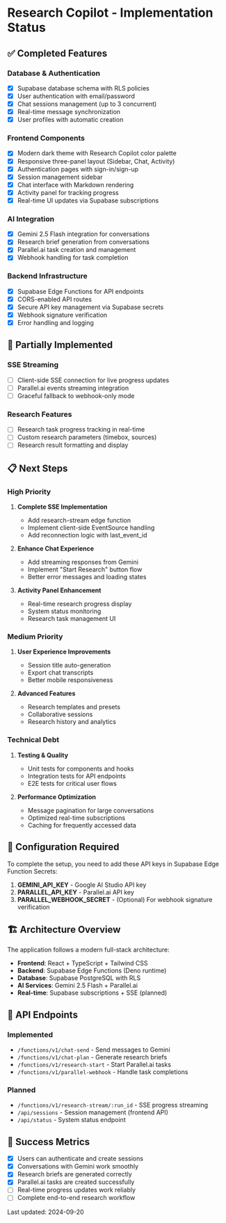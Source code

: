 # Research Copilot - Implementation Status

## ✅ Completed Features

### Database & Authentication
- [x] Supabase database schema with RLS policies
- [x] User authentication with email/password
- [x] Chat sessions management (up to 3 concurrent)
- [x] Real-time message synchronization
- [x] User profiles with automatic creation

### Frontend Components
- [x] Modern dark theme with Research Copilot color palette
- [x] Responsive three-panel layout (Sidebar, Chat, Activity)
- [x] Authentication pages with sign-in/sign-up
- [x] Session management sidebar
- [x] Chat interface with Markdown rendering
- [x] Activity panel for tracking progress
- [x] Real-time UI updates via Supabase subscriptions

### AI Integration
- [x] Gemini 2.5 Flash integration for conversations
- [x] Research brief generation from conversations
- [x] Parallel.ai task creation and management
- [x] Webhook handling for task completion

### Backend Infrastructure
- [x] Supabase Edge Functions for API endpoints
- [x] CORS-enabled API routes
- [x] Secure API key management via Supabase secrets
- [x] Webhook signature verification
- [x] Error handling and logging

## 🚧 Partially Implemented

### SSE Streaming
- [ ] Client-side SSE connection for live progress updates
- [ ] Parallel.ai events streaming integration
- [ ] Graceful fallback to webhook-only mode

### Research Features
- [ ] Research task progress tracking in real-time
- [ ] Custom research parameters (timebox, sources)
- [ ] Research result formatting and display

## 📋 Next Steps

### High Priority
1. **Complete SSE Implementation**
   - Add research-stream edge function
   - Implement client-side EventSource handling
   - Add reconnection logic with last_event_id

2. **Enhance Chat Experience**
   - Add streaming responses from Gemini
   - Implement "Start Research" button flow
   - Better error messages and loading states

3. **Activity Panel Enhancement**
   - Real-time research progress display
   - System status monitoring
   - Research task management UI

### Medium Priority
1. **User Experience Improvements**
   - Session title auto-generation
   - Export chat transcripts
   - Better mobile responsiveness

2. **Advanced Features**
   - Research templates and presets
   - Collaborative sessions
   - Research history and analytics

### Technical Debt
1. **Testing & Quality**
   - Unit tests for components and hooks
   - Integration tests for API endpoints
   - E2E tests for critical user flows

2. **Performance Optimization**
   - Message pagination for large conversations
   - Optimized real-time subscriptions
   - Caching for frequently accessed data

## 🔧 Configuration Required

To complete the setup, you need to add these API keys in Supabase Edge Function Secrets:

1. **GEMINI_API_KEY** - Google AI Studio API key
2. **PARALLEL_API_KEY** - Parallel.ai API key
3. **PARALLEL_WEBHOOK_SECRET** - (Optional) For webhook signature verification

## 🏗️ Architecture Overview

The application follows a modern full-stack architecture:

- **Frontend**: React + TypeScript + Tailwind CSS
- **Backend**: Supabase Edge Functions (Deno runtime)
- **Database**: Supabase PostgreSQL with RLS
- **AI Services**: Gemini 2.5 Flash + Parallel.ai
- **Real-time**: Supabase subscriptions + SSE (planned)

## 📝 API Endpoints

### Implemented
- `/functions/v1/chat-send` - Send messages to Gemini
- `/functions/v1/chat-plan` - Generate research briefs
- `/functions/v1/research-start` - Start Parallel.ai tasks
- `/functions/v1/parallel-webhook` - Handle task completions

### Planned
- `/functions/v1/research-stream/:run_id` - SSE progress streaming
- `/api/sessions` - Session management (frontend API)
- `/api/status` - System status endpoint

## 🎯 Success Metrics

- [x] Users can authenticate and create sessions
- [x] Conversations with Gemini work smoothly
- [x] Research briefs are generated correctly
- [x] Parallel.ai tasks are created successfully
- [ ] Real-time progress updates work reliably
- [ ] Complete end-to-end research workflow

Last updated: 2024-09-20